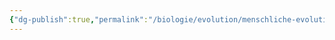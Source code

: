 ```yaml
---
{"dg-publish":true,"permalink":"/biologie/evolution/menschliche-evolution/unsere-naechsten-verwandten/"}
---
```


